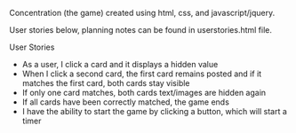 Concentration (the game) created using html, css, and javascript/jquery.

User stories below, planning notes can be found in userstories.html file.

User Stories
* As a user, I click a card and it displays a hidden value
* When I click a second card, the first card remains posted and if it matches
the first card, both cards stay visible
* If only one card matches, both cards text/images are hidden again
* If all cards have been correctly matched, the game ends
* I have the ability to start the game by clicking a button, which will
start a timer
